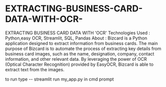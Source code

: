 # EXTRACTING-BUSINESS-CARD-DATA-WITH-OCR-

EXTRACTING BUSINESS CARD DATA WITH 'OCR'
Technologies Used : Python,easy OCR, Streamlit, SQL, Pandas
About : Bizcard is a Python application designed to extract information from business cards.
The main purpose of Bizcard is to automate the process of extracting key details from business card images, such as the name, designation, company, contact information, and other relevant data. By leveraging the power of OCR (Optical Character Recognition) provided by EasyOCR, Bizcard is able to extract text from the images.

to run type -- streamlit run my_app.py in cmd prompt
